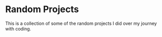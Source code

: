 # Random Projects
This is a collection of some of the random projects I did over my journey with coding.